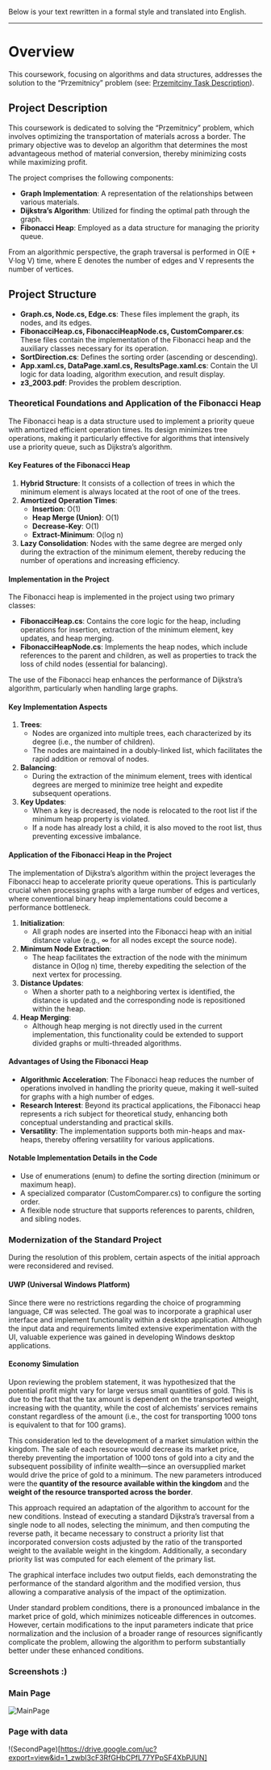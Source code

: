 Below is your text rewritten in a formal style and translated into English.

---

# Overview

This coursework, focusing on algorithms and data structures, addresses the solution to the “Przemitnicy” problem (see: [Przemitciny Task Description](https://www.mimuw.edu.pl/~kowalik/asd/2003/Zadanie3/z3_2003.pdf)). 

## Project Description

This coursework is dedicated to solving the “Przemitnicy” problem, which involves optimizing the transportation of materials across a border. The primary objective was to develop an algorithm that determines the most advantageous method of material conversion, thereby minimizing costs while maximizing profit.

The project comprises the following components:

- **Graph Implementation**: A representation of the relationships between various materials.
- **Dijkstra’s Algorithm**: Utilized for finding the optimal path through the graph.
- **Fibonacci Heap**: Employed as a data structure for managing the priority queue.

From an algorithmic perspective, the graph traversal is performed in O(E + V·log V) time, where E denotes the number of edges and V represents the number of vertices.

## Project Structure

- **Graph.cs, Node.cs, Edge.cs**: These files implement the graph, its nodes, and its edges.
- **FibonacciHeap.cs, FibonacciHeapNode.cs, CustomComparer.cs**: These files contain the implementation of the Fibonacci heap and the auxiliary classes necessary for its operation.
- **SortDirection.cs**: Defines the sorting order (ascending or descending).
- **App.xaml.cs, DataPage.xaml.cs, ResultsPage.xaml.cs**: Contain the UI logic for data loading, algorithm execution, and result display.
- **z3_2003.pdf**: Provides the problem description.

### Theoretical Foundations and Application of the Fibonacci Heap

The Fibonacci heap is a data structure used to implement a priority queue with amortized efficient operation times. Its design minimizes tree operations, making it particularly effective for algorithms that intensively use a priority queue, such as Dijkstra’s algorithm.

#### Key Features of the Fibonacci Heap

1. **Hybrid Structure**: It consists of a collection of trees in which the minimum element is always located at the root of one of the trees.
2. **Amortized Operation Times**:
   - **Insertion**: O(1)
   - **Heap Merge (Union)**: O(1)
   - **Decrease-Key**: O(1)
   - **Extract-Minimum**: O(log n)
3. **Lazy Consolidation**: Nodes with the same degree are merged only during the extraction of the minimum element, thereby reducing the number of operations and increasing efficiency.

#### Implementation in the Project

The Fibonacci heap is implemented in the project using two primary classes:

- **FibonacciHeap.cs**: Contains the core logic for the heap, including operations for insertion, extraction of the minimum element, key updates, and heap merging.
- **FibonacciHeapNode.cs**: Implements the heap nodes, which include references to the parent and children, as well as properties to track the loss of child nodes (essential for balancing).

The use of the Fibonacci heap enhances the performance of Dijkstra’s algorithm, particularly when handling large graphs.

#### Key Implementation Aspects

1. **Trees**:
   - Nodes are organized into multiple trees, each characterized by its degree (i.e., the number of children).
   - The nodes are maintained in a doubly-linked list, which facilitates the rapid addition or removal of nodes.
2. **Balancing**:
   - During the extraction of the minimum element, trees with identical degrees are merged to minimize tree height and expedite subsequent operations.
3. **Key Updates**:
   - When a key is decreased, the node is relocated to the root list if the minimum heap property is violated.
   - If a node has already lost a child, it is also moved to the root list, thus preventing excessive imbalance.

#### Application of the Fibonacci Heap in the Project

The implementation of Dijkstra’s algorithm within the project leverages the Fibonacci heap to accelerate priority queue operations. This is particularly crucial when processing graphs with a large number of edges and vertices, where conventional binary heap implementations could become a performance bottleneck.

1. **Initialization**:
   - All graph nodes are inserted into the Fibonacci heap with an initial distance value (e.g., ∞ for all nodes except the source node).
2. **Minimum Node Extraction**:
   - The heap facilitates the extraction of the node with the minimum distance in O(log n) time, thereby expediting the selection of the next vertex for processing.
3. **Distance Updates**:
   - When a shorter path to a neighboring vertex is identified, the distance is updated and the corresponding node is repositioned within the heap.
4. **Heap Merging**:
   - Although heap merging is not directly used in the current implementation, this functionality could be extended to support divided graphs or multi-threaded algorithms.

#### Advantages of Using the Fibonacci Heap

- **Algorithmic Acceleration**: The Fibonacci heap reduces the number of operations involved in handling the priority queue, making it well-suited for graphs with a high number of edges.
- **Research Interest**: Beyond its practical applications, the Fibonacci heap represents a rich subject for theoretical study, enhancing both conceptual understanding and practical skills.
- **Versatility**: The implementation supports both min-heaps and max-heaps, thereby offering versatility for various applications.

#### Notable Implementation Details in the Code

- Use of enumerations (enum) to define the sorting direction (minimum or maximum heap).
- A specialized comparator (CustomComparer.cs) to configure the sorting order.
- A flexible node structure that supports references to parents, children, and sibling nodes.

### Modernization of the Standard Project

During the resolution of this problem, certain aspects of the initial approach were reconsidered and revised.

#### UWP (Universal Windows Platform)

Since there were no restrictions regarding the choice of programming language, C# was selected. The goal was to incorporate a graphical user interface and implement functionality within a desktop application. Although the input data and requirements limited extensive experimentation with the UI, valuable experience was gained in developing Windows desktop applications.

#### Economy Simulation

Upon reviewing the problem statement, it was hypothesized that the potential profit might vary for large versus small quantities of gold. This is due to the fact that the tax amount is dependent on the transported weight, increasing with the quantity, while the cost of alchemists’ services remains constant regardless of the amount (i.e., the cost for transporting 1000 tons is equivalent to that for 100 grams).

This consideration led to the development of a market simulation within the kingdom. The sale of each resource would decrease its market price, thereby preventing the importation of 1000 tons of gold into a city and the subsequent possibility of infinite wealth—since an oversupplied market would drive the price of gold to a minimum. The new parameters introduced were the **quantity of the resource available within the kingdom** and the **weight of the resource transported across the border**.

This approach required an adaptation of the algorithm to account for the new conditions. Instead of executing a standard Dijkstra’s traversal from a single node to all nodes, selecting the minimum, and then computing the reverse path, it became necessary to construct a priority list that incorporated conversion costs adjusted by the ratio of the transported weight to the available weight in the kingdom. Additionally, a secondary priority list was computed for each element of the primary list.

The graphical interface includes two output fields, each demonstrating the performance of the standard algorithm and the modified version, thus allowing a comparative analysis of the impact of the optimization.

Under standard problem conditions, there is a pronounced imbalance in the market price of gold, which minimizes noticeable differences in outcomes. However, certain modifications to the input parameters indicate that price normalization and the inclusion of a broader range of resources significantly complicate the problem, allowing the algorithm to perform substantially better under these enhanced conditions.

### Screenshots :)

### Main Page
![MainPage](https://drive.google.com/uc?export=view&id=1Ige5pyO1hZx1m-IwnKg83-o1o9TtEuXA)
### Page with data
!(SecondPage)[https://drive.google.com/uc?export=view&id=1_zwbI3cF3RfGHbCPfL77YPpSF4XbPJUN]

